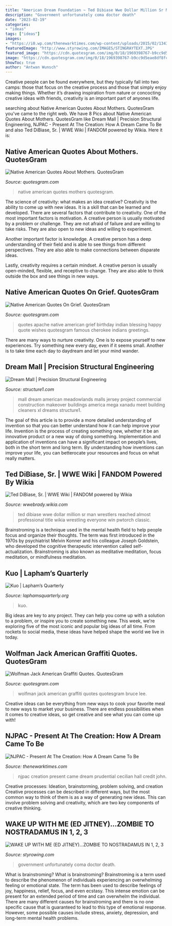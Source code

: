```yaml
---
title: "American Dream Foundation ~ Ted Dibiase Wwe Dollar Million Sr Man Wrestlers Reached Almost Professional Title Wikia Wrestling Everyone Win Pwtorch Classic"
description: "Government unfortunately coma doctor death"
date: "2023-02-19"
categories:
- "ideas"
tags: ["ideas"]
images:
- "https://i0.wp.com/thenewarktimes.com/wp-content/uploads/2015/02/13437356454_706467d340_k.jpg"
featuredImage: "http://www.styrowing.com/IMAGES/STINGRAYTEXT.JPG"
featured_image: "https://cdn.quotesgram.com/img/0/18/1969398767-b9cc9d5eae8df8fc0f3e6c0583b799d9.jpg"
image: "https://cdn.quotesgram.com/img/0/18/1969398767-b9cc9d5eae8df8fc0f3e6c0583b799d9.jpg"
ShowToc: true
author: "Antwan Wunsch"
---
```



Creative people can be found everywhere, but they typically fall into two camps: those that focus on the creative process and those that simply enjoy making things. Whether it’s drawing inspiration from nature or concocting creative ideas with friends, creativity is an important part of anyones life.

	

		
searching about Native American Quotes About Mothers. QuotesGram you've came to the right web. We have 8 Pics about Native American Quotes About Mothers. QuotesGram like Dream Mall | Precision Structural Engineering, NJPAC - Present At The Creation: How A Dream Came To Be and also Ted DiBiase, Sr. | WWE Wiki | FANDOM powered by Wikia. Here it is:
		
    
## Native American Quotes About Mothers. QuotesGram

<img loading=lazy src="https://cdn.quotesgram.com/img/0/18/1969398767-b9cc9d5eae8df8fc0f3e6c0583b799d9.jpg" onerror="this.onerror=null;this.src='https://tse1.mm.bing.net/th?id=OIP.dr8N72ogXiYGNiIQn0BFbgHaLA&amp;pid=15.1';" alt="Native American Quotes About Mothers. QuotesGram">

_Source: quotesgram.com_

>native american quotes mothers quotesgram. 

	

The science of creativity: what makes an idea creative?
Creativity is the ability to come up with new ideas. It is a skill that can be learned and developed. There are several factors that contribute to creativity.
One of the most important factors is motivation. A creative person is usually motivated by a problem or challenge. They are not afraid of failure and are willing to take risks. They are also open to new ideas and willing to experiment.

Another important factor is knowledge. A creative person has a deep understanding of their field and is able to see things from different perspectives. They are also able to make connections between disparate ideas.

Lastly, creativity requires a certain mindset. A creative person is usually open-minded, flexible, and receptive to change. They are also able to think outside the box and see things in new ways.

    
## Native American Quotes On Grief. QuotesGram

<img loading=lazy src="http://media-cache-ak0.pinimg.com/236x/40/49/5a/40495a1e630224528821dd23d6ac9485.jpg" onerror="this.onerror=null;this.src='https://tse3.mm.bing.net/th?id=OIP.FmxeH7L3BX5yg8gKzQgXcAHaHa&amp;pid=15.1';" alt="Native American Quotes On Grief. QuotesGram">

_Source: quotesgram.com_

>quotes apache native american grief birthday indian blessing happy quote wishes quotesgram famous cherokee indians greetings. 

	

There are many ways to nurture creativity. One is to expose yourself to new experiences. Try something new every day, even if it seems small. Another is to take time each day to daydream and let your mind wander.

    
## Dream Mall | Precision Structural Engineering

<img loading=lazy src="http://www.structure1.com/wp-content/uploads/2016/11/Mall-project.jpg" onerror="this.onerror=null;this.src='https://tse1.mm.bing.net/th?id=OIP.ExDaAJCTkuQVr4ogVYPzoQHaE8&amp;pid=15.1';" alt="Dream Mall | Precision Structural Engineering">

_Source: structure1.com_

>mall dream american meadowlands malls jersey project commercial construction makeover buildings america mega xanadu meet building cleaners xl dreams structure1. 

	

The goal of this article is to provide a more detailed understanding of invention so that you can better understand how it can help improve your life.
Invention is the process of creating something new, whether it be an innovative product or a new way of doing something. Implementation and application of inventions can have a significant impact on people’s lives, both in the short term and long term. By understanding how inventions can improve your life, you can betterocate your resources and focus on what really matters.

    
## Ted DiBiase, Sr. | WWE Wiki | FANDOM Powered By Wikia

<img loading=lazy src="https://vignette.wikia.nocookie.net/wwebrady/images/a/a5/Ted_DiBiase_1.jpg/revision/latest?cb=20150801163451" onerror="this.onerror=null;this.src='https://tse1.mm.bing.net/th?id=OIP.jN61mNF7ul760Dx2Lqs6OAHaKX&amp;pid=15.1';" alt="Ted DiBiase, Sr. | WWE Wiki | FANDOM powered by Wikia">

_Source: wwebrady.wikia.com_

>ted dibiase wwe dollar million sr man wrestlers reached almost professional title wikia wrestling everyone win pwtorch classic. 

	

Brainstroming is a technique used in the mental health field to help people focus and organize their thoughts. The term was first introduced in the 1970s by psychiatrist Melvin Konner and his colleague Joseph Goldstein, who developed the cognitive therapeutic intervention called self-actualization. Brainstroming is also known as meditative meditation, focus meditation, or mindfulness meditation.

    
## Kuo | Lapham’s Quarterly

<img loading=lazy src="https://www.laphamsquarterly.org/sites/default/files/styles/thumbnail/public/images/contributor/kuo_360x450_0.jpg?itok=k4KtJO61" onerror="this.onerror=null;this.src='https://tse2.mm.bing.net/th?id=OIP.rhJb4oVgU0TWh7ttvzrxqQHaD3&amp;pid=15.1';" alt="Kuo | Lapham’s Quarterly">

_Source: laphamsquarterly.org_

>kuo. 

	

Big ideas are key to any project. They can help you come up with a solution to a problem, or inspire you to create something new. This week, we're exploring five of the most iconic and popular big ideas of all time. From rockets to social media, these ideas have helped shape the world we live in today.

    
## Wolfman Jack American Graffiti Quotes. QuotesGram

<img loading=lazy src="https://cdn.quotesgram.com/img/31/28/2130451773-american-graffiti-wolfman-jack.jpg" onerror="this.onerror=null;this.src='https://tse4.mm.bing.net/th?id=OIP.iMCAiuNX96JjQFT1BFhFZAHaDE&amp;pid=15.1';" alt="Wolfman Jack American Graffiti Quotes. QuotesGram">

_Source: quotesgram.com_

>wolfman jack american graffiti quotes quotesgram bruce lee. 

	

Creative ideas can be everything from new ways to cook your favorite meal to new ways to market your business. There are endless possibilities when it comes to creative ideas, so get creative and see what you can come up with!

    
## NJPAC - Present At The Creation: How A Dream Came To Be

<img loading=lazy src="https://i0.wp.com/thenewarktimes.com/wp-content/uploads/2015/02/13437356454_706467d340_k.jpg" onerror="this.onerror=null;this.src='https://tse4.mm.bing.net/th?id=OIP.iqVlU0FZvE_3oL6j7YJSygHaE7&amp;pid=15.1';" alt="NJPAC - Present At The Creation: How A Dream Came To Be">

_Source: thenewarktimes.com_

>njpac creation present came dream prudential cecilian hall credit john. 

	

Creative processes: Ideation, brainstorming, problem solving, and creation
Creative processes can be described in different ways, but the most common way to think of them is as a way of generating new ideas. This can involve problem solving and creativity, which are two key components of creative thinking.

    
## WAKE UP WITH ME (ED JITNEY)...ZOMBIE TO NOSTRADAMUS IN 1, 2, 3

<img loading=lazy src="http://www.styrowing.com/IMAGES/STINGRAYTEXT.JPG" onerror="this.onerror=null;this.src='https://tse2.mm.bing.net/th?id=OIP.0A4hS5bTIn375Sbw78enUAHaFk&amp;pid=15.1';" alt="WAKE UP WITH ME (ED JITNEY)...ZOMBIE TO NOSTRADAMUS IN 1, 2, 3">

_Source: styrowing.com_

>government unfortunately coma doctor death. 

	

What is brainstroming?
What is brainstroming? Brainstroming is a term used to describe the phenomenon of individuals experiencing an overwhelming feeling or emotional state. The term has been used to describe feelings of joy, happiness, relief, focus, and even ecstasy. This intense emotion can be present for an extended period of time and can overwhelm the individual. There are many different causes for brainstroming and there is no one specific cause that is guaranteed to lead to this type of emotional response. However, some possible causes include stress, anxiety, depression, and long-term mental health problems.


